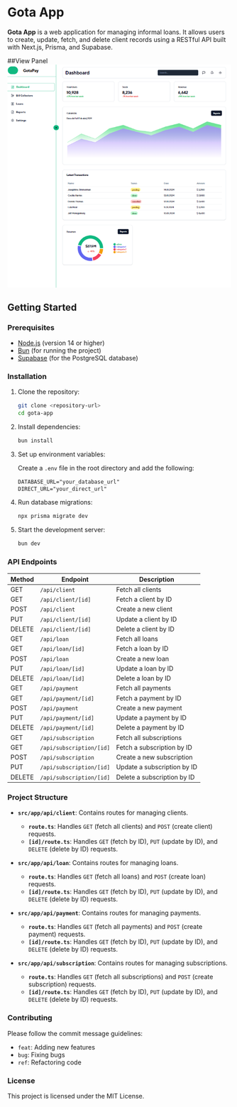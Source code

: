 # Gota App

**Gota App** is a web application for managing informal loans. It allows users to create, update, fetch, and delete client records using a RESTful API built with Next.js, Prisma, and Supabase.

##View Panel
![Texto alternativo](https://github.com/ElirPereza/GotaPay/raw/develop/public/panel.png)



## **Getting Started**

### **Prerequisites**

- [Node.js](https://nodejs.org/) (version 14 or higher)
- [Bun](https://bun.sh/) (for running the project)
- [Supabase](https://supabase.com/) (for the PostgreSQL database)

### **Installation**

1. Clone the repository:
    ```bash
    git clone <repository-url>
    cd gota-app
    ```

2. Install dependencies:
    ```bash
    bun install
    ```

3. Set up environment variables:

   Create a `.env` file in the root directory and add the following:

    ```plaintext
    DATABASE_URL="your_database_url"
    DIRECT_URL="your_direct_url"
    ```

4. Run database migrations:
    ```bash
    npx prisma migrate dev
    ```

5. Start the development server:
    ```bash
    bun dev
    ```

### **API Endpoints**

| Method | Endpoint               | Description                         |
|--------|------------------------|-------------------------------------|
| GET    | `/api/client`          | Fetch all clients                   |
| GET    | `/api/client/[id]`     | Fetch a client by ID                |
| POST   | `/api/client`          | Create a new client                 |
| PUT    | `/api/client/[id]`     | Update a client by ID               |
| DELETE | `/api/client/[id]`     | Delete a client by ID               |
| GET    | `/api/loan`            | Fetch all loans                     |
| GET    | `/api/loan/[id]`       | Fetch a loan by ID                  |
| POST   | `/api/loan`            | Create a new loan                   |
| PUT    | `/api/loan/[id]`       | Update a loan by ID                 |
| DELETE | `/api/loan/[id]`       | Delete a loan by ID                 |
| GET    | `/api/payment`         | Fetch all payments                  |
| GET    | `/api/payment/[id]`    | Fetch a payment by ID               |
| POST   | `/api/payment`         | Create a new payment                |
| PUT    | `/api/payment/[id]`    | Update a payment by ID              |
| DELETE | `/api/payment/[id]`    | Delete a payment by ID              |
| GET    | `/api/subscription`    | Fetch all subscriptions             |
| GET    | `/api/subscription/[id]` | Fetch a subscription by ID         |
| POST   | `/api/subscription`    | Create a new subscription           |
| PUT    | `/api/subscription/[id]` | Update a subscription by ID        |
| DELETE | `/api/subscription/[id]` | Delete a subscription by ID         |

### **Project Structure**

- **`src/app/api/client`**: Contains routes for managing clients.
  - **`route.ts`**: Handles `GET` (fetch all clients) and `POST` (create client) requests.
  - **`[id]/route.ts`**: Handles `GET` (fetch by ID), `PUT` (update by ID), and `DELETE` (delete by ID) requests.
  
- **`src/app/api/loan`**: Contains routes for managing loans.
  - **`route.ts`**: Handles `GET` (fetch all loans) and `POST` (create loan) requests.
  - **`[id]/route.ts`**: Handles `GET` (fetch by ID), `PUT` (update by ID), and `DELETE` (delete by ID) requests.

- **`src/app/api/payment`**: Contains routes for managing payments.
  - **`route.ts`**: Handles `GET` (fetch all payments) and `POST` (create payment) requests.
  - **`[id]/route.ts`**: Handles `GET` (fetch by ID), `PUT` (update by ID), and `DELETE` (delete by ID) requests.

- **`src/app/api/subscription`**: Contains routes for managing subscriptions.
  - **`route.ts`**: Handles `GET` (fetch all subscriptions) and `POST` (create subscription) requests.
  - **`[id]/route.ts`**: Handles `GET` (fetch by ID), `PUT` (update by ID), and `DELETE` (delete by ID) requests.

### **Contributing**

Please follow the commit message guidelines:

- `feat`: Adding new features
- `bug`: Fixing bugs
- `ref`: Refactoring code

### **License**

This project is licensed under the MIT License.
